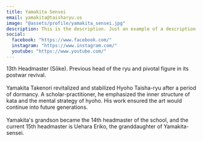 ```yaml
---
title: Yamakita Sensei
email: yamakita@taisharyu.us
image: "@assets/profile/yamakita_sensei.jpg"
description: This is the description. Just an example of a description, which is bad. A most not good description indeed, but characters on the page.
social:
  facebook: "https://www.facebook.com/"
  instagram: "https://www.instagram.com/"
  youtube: "https://www.youtube.com/"
---
```

13th Headmaster (Sōke). Previous head of the ryu and pivotal figure in its postwar revival.
<br><br>
Yamakita Takenori revitalized and stabilized Hyoho Taisha-ryu after a period of dormancy. A scholar-practitioner, he emphasized the inner structure of kata and the mental strategy of hyoho. His work ensured the art would continue into future generations.
<br><br>
Yamakita's grandson became the 14th headmaster of the school, and the current 15th headmaster is Uehara Eriko, the granddaughter of Yamakita-sensei.
